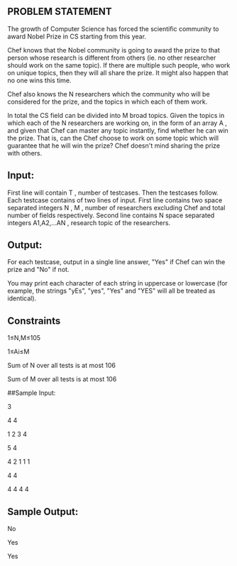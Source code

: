 ## PROBLEM STATEMENT

The growth of Computer Science has forced the scientific community to award Nobel Prize in CS starting from this year.

Chef knows that the Nobel community is going to award the prize to that person whose research is different from others
(ie. no other researcher should work on the same topic). If there are multiple such people, who work on unique topics,
then they will all share the prize. It might also happen that no one wins this time.

Chef also knows the N researchers which the community who will be considered for the prize, and the topics in which
each of them work.

In total the CS field can be divided into M broad topics. Given the topics in which each of the N researchers are working
on, in the form of an array A , and given that Chef can master any topic instantly, find whether he can win the prize. 
That is, can the Chef choose to work on some topic which will guarantee that he will win the prize? Chef doesn't mind
sharing the prize with others.

## Input:
First line will contain T , number of testcases. Then the testcases follow.
Each testcase contains of two lines of input.
First line contains two space separated integers N , M , number of researchers excluding Chef and total number of fields respectively.
Second line contains N  space separated integers A1,A2,…AN , research topic of the researchers.

## Output:
For each testcase, output in a single line answer, "Yes" if Chef can win the prize and "No" if not.

You may print each character of each string in uppercase or lowercase (for example, the strings "yEs", "yes", "Yes" and "YES" will all be treated as identical).

## Constraints
1≤N,M≤105

1≤Ai≤M

Sum of N over all tests is at most 106

Sum of M over all tests is at most 106

##Sample Input:

3

4   4

1   2   3   4

5   4

4   2   1   1   1

4   4

4   4   4   4

## Sample Output:
No

Yes

Yes

